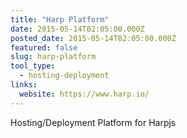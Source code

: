```yaml
---
title: "Harp Platform"
date: 2015-05-14T02:05:00.000Z
posted_date: 2015-05-14T02:05:00.000Z
featured: false
slug: harp-platform
tool_type: 
  - hosting-deployment
links:
  website: https://www.harp.io/
---
```

Hosting/Deployment Platform for Harpjs




